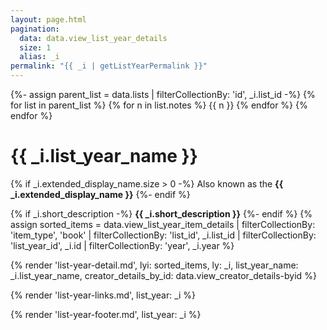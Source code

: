 ```yaml
---
layout: page.html
pagination:
  data: data.view_list_year_details
  size: 1
  alias: _i
permalink: "{{ _i | getListYearPermalink }}"
---
```

{%- assign parent_list = data.lists | filterCollectionBy: 'id', _i.list_id -%}
{% for list in parent_list %}
{% for n in list.notes %}
	{{ n }}
{% endfor %}
{% endfor %}

# {{ _i.list_year_name }}

{% if _i.extended_display_name.size > 0 -%}
Also known as the **{{ _i.extended_display_name }}**
{%- endif %}

{% if _i.short_description -%}
**{{ _i.short_description }}**
{%- endif %}
{% assign sorted_items = data.view_list_year_item_details | filterCollectionBy: 'item_type', 'book' | filterCollectionBy: 'list_id', _i.list_id | filterCollectionBy: 'list_year_id', _i.id | filterCollectionBy: 'year', _i.year %}

{% render 'list-year-detail.md', lyi: sorted_items, ly: _i, list_year_name: _i.list_year_name, creator_details_by_id: data.view_creator_details-byid %}

{% render 'list-year-links.md', list_year: _i %}

{% render 'list-year-footer.md', list_year: _i %}
